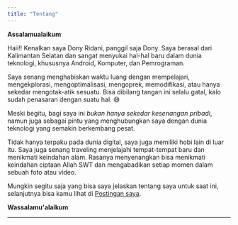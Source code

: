 ```yaml
---
title: "Tentang"
---
```


**Assalamualaikum**

Haii!! Kenalkan saya Dony Ridani, panggil saja Dony. Saya berasal dari Kalimantan Selatan dan sangat menyukai hal-hal baru dalam dunia teknologi, khususnya Android,  Komputer, dan Pemrograman.

Saya senang menghabiskan waktu luang dengan mempelajari, mengekplorasi, mengoptimalisasi, mengoprek, memodifikasi, atau hanya sekedar mengotak-atik sesuatu. Bisa dibilang tangan ini selalu gatal, kalo sudah penasaran dengan suatu hal. 😅

Meski begitu, bagi saya ini _bukan hanya sekedar kesenangan pribadi_, namun juga sebagai pintu yang menghubungkan saya dengan dunia teknologi yang semakin berkembang pesat.

Tidak hanya terpaku pada dunia digital, saya juga memiliki hobi lain di luar itu. Saya juga senang traveling menjelajahi tempat-tempat baru dan menikmati keindahan alam. Rasanya menyenangkan bisa menikmati keindahan ciptaan Allah SWT dan mengabadikan setiap momen dalam sebuah foto atau video.

Mungkin segitu saja yang bisa saya jelaskan tentang saya untuk saat ini, selanjutnya bisa kamu lihat di [Postingan saya](/posts). 

**Wassalamu'alaikum**

---
